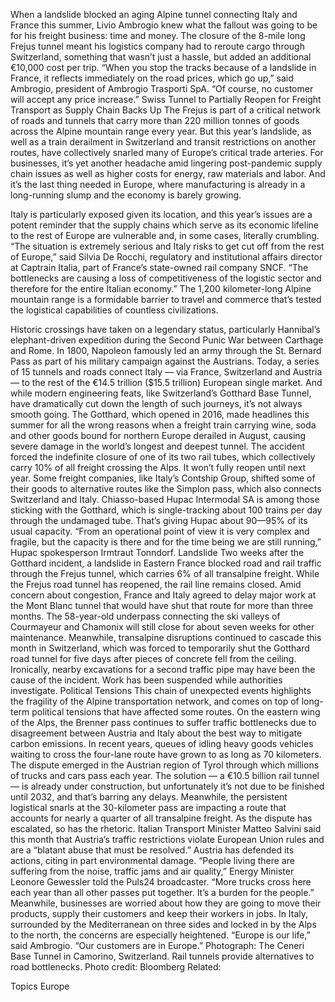 When a landslide blocked an aging Alpine tunnel connecting Italy and France this summer, Livio Ambrogio knew what the fallout was going to be for his freight business: time and money.
The closure of the 8-mile long Frejus tunnel meant his logistics company had to reroute cargo through Switzerland, something that wasn’t just a hassle, but added an additional €10,000 cost per trip.
“When you stop the tracks because of a landslide in France, it reflects immediately on the road prices, which go up,” said Ambrogio, president of Ambrogio Trasporti SpA. “Of course, no customer will accept any price increase.”
Swiss Tunnel to Partially Reopen for Freight Transport as Supply Chain Backs Up
The Frejus is part of a critical network of roads and tunnels that carry more than 220 million tonnes of goods across the Alpine mountain range every year. But this year’s landslide, as well as a train derailment in Switzerland and transit restrictions on another routes, have collectively snarled many of Europe’s critical trade arteries.
For businesses, it’s yet another headache amid lingering post-pandemic supply chain issues as well as higher costs for energy, raw materials and labor. And it’s the last thing needed in Europe, where manufacturing is already in a long-running slump and the economy is barely growing.

Italy is particularly exposed given its location, and this year’s issues are a potent reminder that the supply chains which serve as its economic lifeline to the rest of Europe are vulnerable and, in some cases, literally crumbling.
“The situation is extremely serious and Italy risks to get cut off from the rest of Europe,” said Silvia De Rocchi, regulatory and institutional affairs director at Captrain Italia, part of France’s state-owned rail company SNCF. “The bottlenecks are causing a loss of competitiveness of the logistic sector and therefore for the entire Italian economy.”
The 1,200 kilometer-long Alpine mountain range is a formidable barrier to travel and commerce that’s tested the logistical capabilities of countless civilizations.

Historic crossings have taken on a legendary status, particularly Hannibal’s elephant-driven expedition during the Second Punic War between Carthage and Rome. In 1800, Napoleon famously led an army through the St. Bernard Pass as part of his military campaign against the Austrians.
Today, a series of 15 tunnels and roads connect Italy — via France, Switzerland and Austria — to the rest of the €14.5 trillion ($15.5 trillion) European single market. And while modern engineering feats, like Switzerland’s Gotthard Base Tunnel, have dramatically cut down the length of such journeys, it’s not always smooth going.
The Gotthard, which opened in 2016, made headlines this summer for all the wrong reasons when a freight train carrying wine, soda and other goods bound for northern Europe derailed in August, causing severe damage in the world’s longest and deepest tunnel.
The accident forced the indefinite closure of one of its two rail tubes, which collectively carry 10% of all freight crossing the Alps. It won’t fully reopen until next year.
Some freight companies, like Italy’s Contship Group, shifted some of their goods to alternative routes like the Simplon pass, which also connects Switzerland and Italy. Chiasso-based Hupac Intermodal SA is among those sticking with the Gotthard, which is single-tracking about 100 trains per day through the undamaged tube. That’s giving Hupac about 90—95% of its usual capacity.
“From an operational point of view it is very complex and fragile, but the capacity is there and for the time being we are still running,” Hupac spokesperson Irmtraut Tonndorf.
Landslide
Two weeks after the Gotthard incident, a landslide in Eastern France blocked road and rail traffic through the Frejus tunnel, which carries 6% of all transalpine freight.
While the Frejus road tunnel has reopened, the rail line remains closed. Amid concern about congestion, France and Italy agreed to delay major work at the Mont Blanc tunnel that would have shut that route for more than three months. The 58-year-old underpass connecting the ski valleys of Courmayeur and Chamonix will still close for about seven weeks for other maintenance.
Meanwhile, transalpine disruptions continued to cascade this month in Switzerland, which was forced to temporarily shut the Gotthard road tunnel for five days after pieces of concrete fell from the ceiling. Ironically, nearby excavations for a second traffic pipe may have been the cause of the incident. Work has been suspended while authorities investigate.
Political Tensions
This chain of unexpected events highlights the fragility of the Alpine transportation network, and comes on top of long-term political tensions that have affected some routes.
On the eastern wing of the Alps, the Brenner pass continues to suffer traffic bottlenecks due to disagreement between Austria and Italy about the best way to mitigate carbon emissions. In recent years, queues of idling heavy goods vehicles waiting to cross the four-lane route have grown to as long as 70 kilometers.
The dispute emerged in the Austrian region of Tyrol through which millions of trucks and cars pass each year.
The solution — a €10.5 billion rail tunnel — is already under construction, but unfortunately it’s not due to be finished until 2032, and that’s barring any delays. Meanwhile, the persistent logistical snarls at the 30-kilometer pass are impacting a route that accounts for nearly a quarter of all transalpine freight.
As the dispute has escalated, so has the rhetoric. Italian Transport Minister Matteo Salvini said this month that Austria’s traffic restrictions violate European Union rules and are a “blatant abuse that must be resolved.”
Austria has defended its actions, citing in part environmental damage.
“People living there are suffering from the noise, traffic jams and air quality,” Energy Minister Leonore Gewessler told the Puls24 broadcaster. “More trucks cross here each year than all other passes put together. It’s a burden for the people.”
Meanwhile, businesses are worried about how they are going to move their products, supply their customers and keep their workers in jobs. In Italy, surrounded by the Mediterranean on three sides and locked in by the Alps to the north, the concerns are especially heightened.
“Europe is our life,” said Ambrogio. “Our customers are in Europe.”
Photograph: The Ceneri Base Tunnel in Camorino, Switzerland. Rail tunnels provide alternatives to road bottlenecks. Photo credit: Bloomberg
Related:

Topics
Europe
